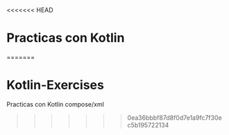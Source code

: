 <<<<<<< HEAD
# Practicas con Kotlin
=======
# Kotlin-Exercises
Practicas con Kotlin compose/xml
>>>>>>> 0ea36bbbf87d8f0d7e1a9fc7f30ec5b195722134
